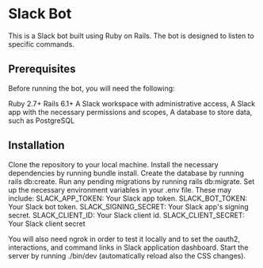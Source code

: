 # Slack Bot
This is a Slack bot built using Ruby on Rails. The bot is designed to listen to specific commands.

## Prerequisites
Before running the bot, you will need the following:

Ruby 2.7+
Rails 6.1+
A Slack workspace with administrative access,
A Slack app with the necessary permissions and scopes,
A database to store data, such as PostgreSQL
## Installation
Clone the repository to your local machine.
Install the necessary dependencies by running bundle install.
Create the database by running rails db:create.
Run any pending migrations by running rails db:migrate.
Set up the necessary environment variables in your .env file. These may include:
SLACK_APP_TOKEN: Your Slack app token.
SLACK_BOT_TOKEN: Your Slack bot token.
SLACK_SIGNING_SECRET: Your Slack app's signing secret.
SLACK_CLIENT_ID: Your Slack client id.
SLACK_CLIENT_SECRET: Your Slack client secret

You will also need ngrok in order to test it locally and to set the oauth2, interactions, and command links in Slack application dashboard.
Start the server by running ./bin/dev (automatically reload also the CSS changes).
